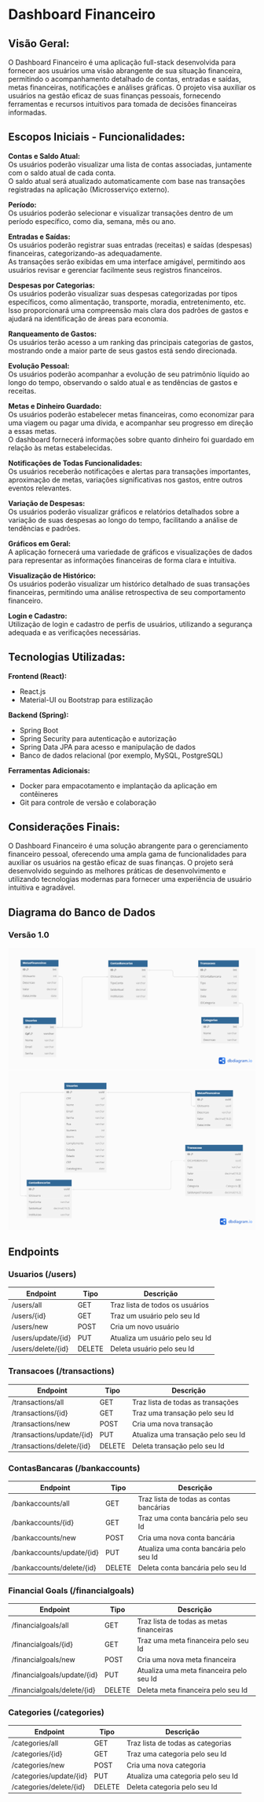 # Dashboard Financeiro

## Visão Geral:

O Dashboard Financeiro é uma aplicação full-stack desenvolvida para fornecer aos usuários uma visão abrangente de sua situação financeira, permitindo o acompanhamento detalhado de contas, entradas e saídas, metas financeiras, notificações e análises gráficas. O projeto visa auxiliar os usuários na gestão eficaz de suas finanças pessoais, fornecendo ferramentas e recursos intuitivos para tomada de decisões financeiras informadas.

## Escopos Iniciais - Funcionalidades:

**Contas e Saldo Atual:**  
Os usuários poderão visualizar uma lista de contas associadas, juntamente com o saldo atual de cada conta.  
O saldo atual será atualizado automaticamente com base nas transações registradas na aplicação (Microsserviço externo).

**Período:**  
Os usuários poderão selecionar e visualizar transações dentro de um período específico, como dia, semana, mês ou ano.

**Entradas e Saídas:**  
Os usuários poderão registrar suas entradas (receitas) e saídas (despesas) financeiras, categorizando-as adequadamente.  
As transações serão exibidas em uma interface amigável, permitindo aos usuários revisar e gerenciar facilmente seus registros financeiros.

**Despesas por Categorias:**  
Os usuários poderão visualizar suas despesas categorizadas por tipos específicos, como alimentação, transporte, moradia, entretenimento, etc.  
Isso proporcionará uma compreensão mais clara dos padrões de gastos e ajudará na identificação de áreas para economia.

**Ranqueamento de Gastos:**  
Os usuários terão acesso a um ranking das principais categorias de gastos, mostrando onde a maior parte de seus gastos está sendo direcionada.

**Evolução Pessoal:**  
Os usuários poderão acompanhar a evolução de seu patrimônio líquido ao longo do tempo, observando o saldo atual e as tendências de gastos e receitas.

**Metas e Dinheiro Guardado:**  
Os usuários poderão estabelecer metas financeiras, como economizar para uma viagem ou pagar uma dívida, e acompanhar seu progresso em direção a essas metas.  
O dashboard fornecerá informações sobre quanto dinheiro foi guardado em relação às metas estabelecidas.

**Notificações de Todas Funcionalidades:**  
Os usuários receberão notificações e alertas para transações importantes, aproximação de metas, variações significativas nos gastos, entre outros eventos relevantes.

**Variação de Despesas:**  
Os usuários poderão visualizar gráficos e relatórios detalhados sobre a variação de suas despesas ao longo do tempo, facilitando a análise de tendências e padrões.

**Gráficos em Geral:**  
A aplicação fornecerá uma variedade de gráficos e visualizações de dados para representar as informações financeiras de forma clara e intuitiva.

**Visualização de Histórico:**  
Os usuários poderão visualizar um histórico detalhado de suas transações financeiras, permitindo uma análise retrospectiva de seu comportamento financeiro.

**Login e Cadastro:**  
Utilização de login e cadastro de perfis de usuários, utilizando a segurança adequada e as verificações necessárias.

## Tecnologias Utilizadas:

**Frontend (React):**  
- React.js  
- Material-UI ou Bootstrap para estilização

**Backend (Spring):**  
- Spring Boot  
- Spring Security para autenticação e autorização  
- Spring Data JPA para acesso e manipulação de dados  
- Banco de dados relacional (por exemplo, MySQL, PostgreSQL)

**Ferramentas Adicionais:**  
- Docker para empacotamento e implantação da aplicação em contêineres  
- Git para controle de versão e colaboração

## Considerações Finais:

O Dashboard Financeiro é uma solução abrangente para o gerenciamento financeiro pessoal, oferecendo uma ampla gama de funcionalidades para auxiliar os usuários na gestão eficaz de suas finanças. O projeto será desenvolvido seguindo as melhores práticas de desenvolvimento e utilizando tecnologias modernas para fornecer uma experiência de usuário intuitiva e agradável.


## Diagrama do Banco de Dados

### Versão 1.0
![Diagrama](/img/Diagrama%20BD.png)
![Diagrama](/img/Diagram%202.0.png)

## Endpoints

### Usuarios (/users)

| Endpoint        | Tipo   | Descrição                       |
|-----------------|--------|---------------------------------|
| /users/all            | GET    | Traz lista de todos os usuários |
| /users/{id}           | GET    | Traz um usuário pelo seu Id     |
| /users/new           | POST   | Cria um novo usuário            |
| /users/update/{id} | PUT    | Atualiza um usuário pelo seu Id |
| /users/delete/{id}   | DELETE | Deleta usuário pelo seu Id      |


### Transacoes (/transactions)

| Endpoint                   | Tipo   | Descrição                          |
|----------------------------|--------|------------------------------------|
| /transactions/all            | GET    | Traz lista de todas as transações  |
| /transactions/{id}           | GET    | Traz uma transação pelo seu Id     |
| /transactions/new           | POST   | Cria uma nova transação            |
| /transactions/update/{id} | PUT    | Atualiza uma transação pelo seu Id |
| /transactions/delete/{id}   | DELETE | Deleta transação pelo seu Id       |

### ContasBancaras (/bankaccounts)

| Endpoint                        | Tipo   | Descrição                               |
|---------------------------------|--------|-----------------------------------------|
| /bankaccounts/all            | GET    | Traz lista de todas as contas bancárias |
| /bankaccounts/{id}           | GET    | Traz uma conta bancária pelo seu Id     |
| /bankaccounts/new           | POST   | Cria uma nova conta bancária            |
| /bankaccounts/update/{id} | PUT    | Atualiza uma conta bancária pelo seu Id |
| /bankaccounts/delete/{id}   | DELETE | Deleta conta bancária pelo seu Id       |

### Financial Goals (/financialgoals)

| Endpoint                         | Tipo   | Descrição                                |
|----------------------------------|--------|------------------------------------------|
| /financialgoals/all          | GET    | Traz lista de todas as metas financeiras |
| /financialgoals/{id}           | GET    | Traz uma meta financeira pelo seu Id     |
| /financialgoals/new           | POST   | Cria uma nova meta financeira            |
| /financialgoals/update/{id} | PUT    | Atualiza uma meta financeira pelo seu Id |
| /financialgoals/delete/{id}   | DELETE | Deleta meta financeira pelo seu Id       |

### Categories (/categories)

| Endpoint                         | Tipo   | Descrição                                |
|----------------------------------|--------|------------------------------------------|
| /categories/all          | GET    | Traz lista de todas as categorias |
| /categories/{id}           | GET    | Traz uma categoria pelo seu Id     |
| /categories/new           | POST   | Cria uma nova categoria            |
| /categories/update/{id} | PUT    | Atualiza uma categoria pelo seu Id |
| /categories/delete/{id}   | DELETE | Deleta categoria pelo seu Id       |